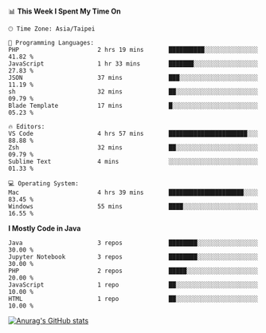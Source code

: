 <!--### Hi there 👋-->

<!--
**treevel/treevel** is a ✨ _special_ ✨ repository because its `README.md` (this file) appears on your GitHub profile.

Here are some ideas to get you started:

- 🔭 I’m currently working on ...
- 🌱 I’m currently learning ...
- 👯 I’m looking to collaborate on ...
- 🤔 I’m looking for help with ...
- 💬 Ask me about ...
- 📫 How to reach me: ...
- 😄 Pronouns: ...
- ⚡ Fun fact: ...
-->

<!--START_SECTION:waka-->
📊 **This Week I Spent My Time On** 

```text
🕑︎ Time Zone: Asia/Taipei

💬 Programming Languages: 
PHP                      2 hrs 19 mins       ██████████░░░░░░░░░░░░░░░   41.82 % 
JavaScript               1 hr 33 mins        ███████░░░░░░░░░░░░░░░░░░   27.83 % 
JSON                     37 mins             ███░░░░░░░░░░░░░░░░░░░░░░   11.19 % 
sh                       32 mins             ██░░░░░░░░░░░░░░░░░░░░░░░   09.79 % 
Blade Template           17 mins             █░░░░░░░░░░░░░░░░░░░░░░░░   05.23 % 

🔥 Editors: 
VS Code                  4 hrs 57 mins       ██████████████████████░░░   88.88 % 
Zsh                      32 mins             ██░░░░░░░░░░░░░░░░░░░░░░░   09.79 % 
Sublime Text             4 mins              ░░░░░░░░░░░░░░░░░░░░░░░░░   01.33 % 

💻 Operating System: 
Mac                      4 hrs 39 mins       █████████████████████░░░░   83.45 % 
Windows                  55 mins             ████░░░░░░░░░░░░░░░░░░░░░   16.55 % 
```

**I Mostly Code in Java** 

```text
Java                     3 repos             ████████░░░░░░░░░░░░░░░░░   30.00 % 
Jupyter Notebook         3 repos             ████████░░░░░░░░░░░░░░░░░   30.00 % 
PHP                      2 repos             █████░░░░░░░░░░░░░░░░░░░░   20.00 % 
JavaScript               1 repo              ██░░░░░░░░░░░░░░░░░░░░░░░   10.00 % 
HTML                     1 repo              ██░░░░░░░░░░░░░░░░░░░░░░░   10.00 % 
```




<!--END_SECTION:waka-->

<!-- GitHub Stats Card-->
[![Anurag's GitHub stats](https://github-readme-stats.vercel.app/api?username=treevel&show_icons=true&theme=monokai&count_private=true)](https://github.com/anuraghazra/github-readme-stats)
